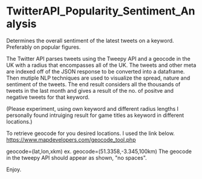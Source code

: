 # TwitterAPI_Popularity_Sentiment_Analysis
Determines the overall sentiment of the latest tweets on a keyword. Preferably on popular figures.

The Twitter API parses tweets using the Tweepy API and a geocode in the UK with a radius that encompasses all of the UK.
The tweets and other meta are indexed off of the JSON response to be converted into a dataframe.
Then mutiple NLP techniques are used to visualize the spread, nature and sentiment of the tweets. 
The end result considers all the thousands of tweets in the last month and gives a result of the no. of positve and negative tweets for that keyword.

(Please experiment, using own keyword and different radius lengths
I personally found intruiging result for game titles as keyword in different locations.)

To retrieve geocode for you desired locations. I used the link below.
https://www.mapdevelopers.com/geocode_tool.php

geocode=(lat,lon,xkm)  ex. geocode=(51.3358,-3.345,100km)
The geocode in the tweepy API should appear as shown, "no spaces".

Enjoy. 
